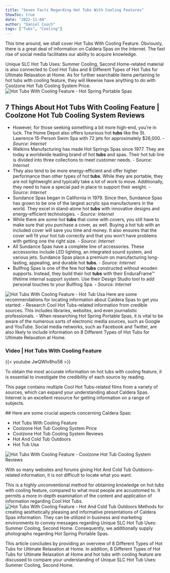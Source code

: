```yaml
---
title: "Seven Facts Regarding Hot Tubs With Cooling Features"
ShowToc: true 
date: "2022-11-04"
author: "Daniel Couch" 
tags: ["Tubs", "Cooling"]
---
```


	
This time around, we shall cover Hot Tubs With Cooling Feature. Obviously, there is a great deal of information on Caldera Spas on the Internet. The fast rise of social media facilitates our ability to acquire knowledge.

Unique SLC Hot Tub Uses: Summer Cooling, Second Home-related material is also connected to Cool Hot Tubs and 8 Different Types of Hot Tubs for Ultimate Relaxation at Home. As for further searchable items pertaining to hot tubs with cooling feature, they will likewise have anything to do with Coolzone Hot Tub Cooling System Price.
<img loading="lazy" src="https://atlanticcoastspas.com/wp-content/uploads/2011/08/In-ground-spa-glass-block-and-fiberoptics.jpg" onerror="this.onerror=null;this.src='https://blogger.googleusercontent.com/img/a/AVvXsEhe7F7TRXHtjiKvHb5vS7DmnxvpHiDyoYyYvm1nHB3Qp2_w3BnM6A2eq4v7FYxCC9bfZt3a9vIMtAYEKUiaDQbHMg-ViyGmRIj39MLp0bGFfgfYw1Dc9q_H-T0wiTm3l0Uq42dETrN9eC8aGJ9_IORZsxST1AcLR7np1koOfcc7tnHa4S8Mwz_xD9d0=s16000';" alt="Hot Tubs With Cooling Feature - Hot Spring Portable Spas" >

## 7 Things About Hot Tubs With Cooling Feature | Coolzone Hot Tub Cooling System Reviews
-   However, for those seeking something a bit more high-end, you’re in luck. The Home Depot also offers luxurious hot **tubs** like the St. Lawrence 15-Person Swim Spa with 72 jets for approximately $26,000. - <cite>Source: Internet</cite>
-   Watkins Manufacturing has made Hot Springs Spas since 1977. They are today a worldwide leading brand of hot **tubs** and spas. Their hot tub line is divided into three collections to meet customer needs. - <cite>Source: Internet</cite>
-   They also tend to be more energy-efficient and offer higher performance than other types of hot **tubs**. While they are portable, they are not lightweight and typically take a lot of work to move. Additionally, they need to have a special pad in place to support their weight. - <cite>Source: Internet</cite>
-   Sundance Spas began in California in 1979. Since then, Sundance Spas has grown to be one of the largest acrylic spa manufacturers in the world. They excel in stand-alone hot **tubs** with innovative designs and energy-efficient technologies. - <cite>Source: Internet</cite>
-   While there are some hot **tubs** that come with covers, you still have to make sure that you purchase a cover, as well. Buying a hot tub with an included cover will save you time and money. It also ensures that the cover will fit your hot tub correctly and that you won’t have problems with getting one the right size. - <cite>Source: Internet</cite>
-   All Sundance Spas have a complete line of accessories. These accessories include LED lighting, an integrated sound system, and various jets. Sundance Spas place a premium on manufacturing long-lasting, appealing, and durable hot **tubs**. - <cite>Source: Internet</cite>
-   Bullfrog Spas is one of the few hot **tubs** constructed without wooden supports. Instead, they build their hot **tubs** with their EnduraFrame™ lifetime internal support system. Use their Design Studio tool to add personal touches to your Bullfrog Spa. - <cite>Source: Internet</cite>


<img loading="lazy" src="https://decortrendy.com/wp-content/uploads/2020/01/built-in-hot-tub-9.jpg" onerror="this.onerror=null;this.src='https://blogger.googleusercontent.com/img/a/AVvXsEhe7F7TRXHtjiKvHb5vS7DmnxvpHiDyoYyYvm1nHB3Qp2_w3BnM6A2eq4v7FYxCC9bfZt3a9vIMtAYEKUiaDQbHMg-ViyGmRIj39MLp0bGFfgfYw1Dc9q_H-T0wiTm3l0Uq42dETrN9eC8aGJ9_IORZsxST1AcLR7np1koOfcc7tnHa4S8Mwz_xD9d0=s16000';" alt="Hot Tubs With Cooling Feature - Hot Tub Usa" >
Here are some recommendations for locating information about Caldera Spas to get you started:
- Research Cool Hot Tubs-related information from credible sources. This includes libraries, websites, and even journalistic professionals.
- When researching Hot Spring Portable Spas, it is vital to be aware of the numerous sorts of electronic media sources, such as Google and YouTube. Social media networks, such as Facebook and Twitter, are also likely to include information on 8 Different Types of Hot Tubs for Ultimate Relaxation at Home.

### Video | Hot Tubs With Cooling Feature
{{< youtube JwQWIv8ho58 >}} 

To obtain the most accurate information on hot tubs with cooling feature, it is essential to investigate the credibility of each source by reading.

This page contains multiple Cool Hot Tubs-related films from a variety of sources, which can expand your understanding about Caldera Spas. Internet is an excellent resource for getting information on a range of subjects.
<script async="async" data-cfasync="false" src="//normallydemandedalter.com/fe63df3c5408708b15d8dc3d9b206b31/invoke.js"></script>
<div id="container-fe63df3c5408708b15d8dc3d9b206b31"></div>
## Here are some crucial aspects concerning Caldera Spas:

- Hot Tubs With Cooling Feature
- Coolzone Hot Tub Cooling System Price
- Coolzone Hot Tub Cooling System Reviews
- Hot And Cold Tub Outdoors
- Hot Tub Usa

 <img loading="lazy" src="https://i.pinimg.com/originals/3c/a3/bb/3ca3bbc1dfc9c6f069f5fde59956287d.jpg" onerror="this.onerror=null;this.src='https://blogger.googleusercontent.com/img/a/AVvXsEhe7F7TRXHtjiKvHb5vS7DmnxvpHiDyoYyYvm1nHB3Qp2_w3BnM6A2eq4v7FYxCC9bfZt3a9vIMtAYEKUiaDQbHMg-ViyGmRIj39MLp0bGFfgfYw1Dc9q_H-T0wiTm3l0Uq42dETrN9eC8aGJ9_IORZsxST1AcLR7np1koOfcc7tnHa4S8Mwz_xD9d0=s16000';" alt="Hot Tubs With Cooling Feature - Coolzone Hot Tub Cooling System Reviews" >

With so many websites and forums giving Hot And Cold Tub Outdoors-related information, it is not difficult to locate what you want.

This is a highly unconventional method for obtaining knowledge on hot tubs with cooling feature, compared to what most people are accustomed to. It permits a more in-depth examination of the content and application of information regarding Cool Hot Tubs.
<img loading="lazy" src="https://quileuteoceanside.com/wp-content/uploads/2017/05/STD_30_05_2008363.jpg" onerror="this.onerror=null;this.src='https://blogger.googleusercontent.com/img/a/AVvXsEhe7F7TRXHtjiKvHb5vS7DmnxvpHiDyoYyYvm1nHB3Qp2_w3BnM6A2eq4v7FYxCC9bfZt3a9vIMtAYEKUiaDQbHMg-ViyGmRIj39MLp0bGFfgfYw1Dc9q_H-T0wiTm3l0Uq42dETrN9eC8aGJ9_IORZsxST1AcLR7np1koOfcc7tnHa4S8Mwz_xD9d0=s16000';" alt="Hot Tubs With Cooling Feature - Hot And Cold Tub Outdoors" >
Methods for creating aesthetically pleasing and informative presentations of Caldera Spas information. They can be utilized in business and marketing environments to convey messages regarding Unique SLC Hot Tub Uses: Summer Cooling, Second Home. Consequently, we additionally supply photographs regarding Hot Spring Portable Spas.

This article concludes by providing an overview of 8 Different Types of Hot Tubs for Ultimate Relaxation at Home. In addition, 8 Different Types of Hot Tubs for Ultimate Relaxation at Home and hot tubs with cooling feature are discussed to compare your understanding of Unique SLC Hot Tub Uses: Summer Cooling, Second Home.
	
	

